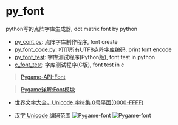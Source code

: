 # py_font
python写的点阵字库生成器, dot matrix font by python

* [py_cont.py](py_cont.py): 点阵字库制作程序, font create
* [py_font_code.py](py_font_code.py): 打印所有UTF8点阵字库编码, print font encode
* [py_font_test](py_font_test/py_font_test.py): 字库测试程序(Python版), font test in python
* [c_font_test](c_font_test/main.c): 字库测试程序(C版), font test in c

> [Pygame-API-Font](https://www.pygame.org/docs/ref/font.html)

> [Pygame详解:Font模块](https://www.cnblogs.com/hilnx/p/12497380.html)

* [世界文字大全，Unicode 字符集 0号平面(0000-FFFF)](https://www.qqxiuzi.cn/zh/unicode-zifu.php?plane=0)

* [汉字 Unicode 编码范围](https://www.qqxiuzi.cn/zh/hanzi-unicode-bianma.php)
![Pygame-font](https://img2020.cnblogs.com/i-beta/453277/202003/453277-20200315140852951-203936950.png)
![Pygame-font](https://img2020.cnblogs.com/i-beta/453277/202003/453277-20200315141026716-1414189706.png)

